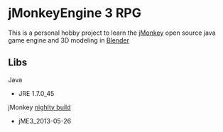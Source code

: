 # jMonkeyEngine 3 RPG

This is a personal hobby project to learn the [jMonkey](http://jmonkeyengine.org/) open source java game engine and 3D modeling in [Blender](http://www.blender.org/)

## Libs

Java 
- JRE 1.7.0_45

jMonkey [nighlty build](http://nightly.jmonkeyengine.org/)
- jME3_2013-05-26
